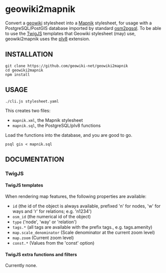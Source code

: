 # geowiki2mapnik
Convert a [geowiki](https://geowiki.net) stylesheet into a [Mapnik](https://mapnik.org) stylesheet, for usage with a PostgreSQL/PostGIS database imported by standard [osm2pgsql](https://osm2pgsql.org). To be able to use the [TwigJS](https://github.com/twigjs/twig.js) templates that Geowiki stylesheet (may) use, geowiki2mapnik uses the [plv8](https://plv8.github.io/) extension.

## INSTALLATION
```
git clone https://github.com/geowiki-net/geowiki2mapnik
cd geowiki2mapnik
npm install
```

## USAGE
```
./cli.js stylesheet.yaml
```

This creates two files:
* `mapnik.xml`, the Mapnik stylesheet
* `mapnik.sql`, the PostgreSQL/plv8 functions

Load the functions into the database, and you are good to go.
```
psql gis < mapnik.sql
```

## DOCUMENTATION
### TwigJS
#### TwigJS templates
When rendering map features, the following properties are available:
* `id` (the id of the object is always available, prefixed 'n' for nodes, 'w' for ways and 'r' for relations; e.g. 'n1234')
* `osm_id` (the numerical id of the object)
* `type` ('node', 'way' or 'relation')
* `tags.*` (all tags are available with the prefix tags., e.g. tags.amenity)
* `map.scale_denominator` (Scale denominator at the current zoom level)
* `map.zoom` (Current zoom level)
* `const.*` (Values from the 'const' option)

#### TwigJS extra functions and filters
Currently none.
